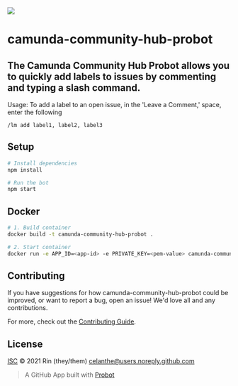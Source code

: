 <img src="https://img.shields.io/badge/Lifecycle-Proof%20of%20Concept-blueviolet">

# camunda-community-hub-probot

## The Camunda Community Hub Probot allows you to quickly add labels to issues by commenting and typing a slash command.

Usage: To add a label to an open issue, in the 'Leave a Comment,' space, enter the following

```
/lm add label1, label2, label3
```
## Setup

```sh
# Install dependencies
npm install

# Run the bot
npm start
```

## Docker

```sh
# 1. Build container
docker build -t camunda-community-hub-probot .

# 2. Start container
docker run -e APP_ID=<app-id> -e PRIVATE_KEY=<pem-value> camunda-community-hub-probot
```

## Contributing

If you have suggestions for how camunda-community-hub-probot could be improved, or want to report a bug, open an issue! We'd love all and any contributions.

For more, check out the [Contributing Guide](CONTRIBUTING.md).

## License

[ISC](LICENSE) © 2021 Rin (they/them) <celanthe@users.noreply.github.com>
> A GitHub App built with [Probot](https://github.com/probot/probot) 
